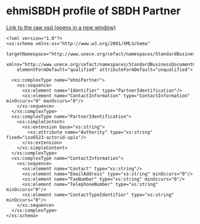 # ehmiSBDH profile of SBDH Partner

<a href="https://github.com/medcomdk/dk-ehmi-sbdh/blob/v0.90.1-beta.1/input/pagecontent/ehmiSBDH/ehmiPartner.xsd" target="_blank">Link to the raw xsd (opens in a new window)</a>

    <?xml version="1.0"?>
    <xs:schema xmlns:xs="http://www.w3.org/2001/XMLSchema"
        targetNamespace="http://www.unece.org/cefact/namespaces/StandardBusinessDocumentHeader"
        xmlns="http://www.unece.org/cefact/namespaces/StandardBusinessDocumentHeader"
        elementFormDefault="qualified" attributeFormDefault="unqualified">

      <xs:complexType name="ehmiPartner">
        <xs:sequence>
          <xs:element name="Identifier" type="PartnerIdentification"/>
          <xs:element name="ContactInformation" type="ContactInformation" minOccurs="0" maxOccurs="0"/>
        </xs:sequence>
      </xs:complexType>
      <xs:complexType name="PartnerIdentification">
        <xs:simpleContent>
          <xs:extension base="xs:string">
            <xs:attribute name="Authority" type="xs:string" fixed="iso6523-actorid-upis"/>
          </xs:extension>
        </xs:simpleContent>
      </xs:complexType>
      <xs:complexType name="ContactInformation">
        <xs:sequence>
          <xs:element name="Contact" type="xs:string"/>
          <xs:element name="EmailAddress" type="xs:string" minOccurs="0"/>
          <xs:element name="FaxNumber" type="xs:string" minOccurs="0"/>
          <xs:element name="TelephoneNumber" type="xs:string" minOccurs="0"/>
          <xs:element name="ContactTypeIdentifier" type="xs:string" minOccurs="0"/>
        </xs:sequence>
      </xs:complexType>
    </xs:schema>
